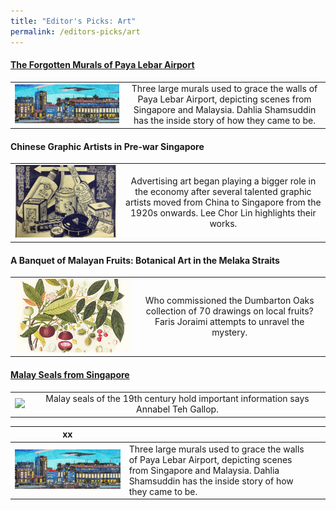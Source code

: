```yaml
---
title: "Editor's Picks: Art"
permalink: /editors-picks/art
---
```

#### [The Forgotten Murals of Paya Lebar Airport](https://biblioasia.nlb.gov.sg/vol-17/issue-2/jul-sep-2021/murals)

|                                                              |                                                              |
| :----------------------------------------------------------: | :----------------------------------------------------------: |
|[![Alt text for image on Isomer site](/images/vol-17-issue-2/murals/Mural_Main2.jpg)](https://biblioasia.nlb.gov.sg/vol-17/issue-2/jul-sep-2021/murals) | Three large murals used to grace the walls of Paya Lebar Airport, depicting scenes from Singapore and Malaysia. Dahlia Shamsuddin has the inside story of how they came to be.



#### Chinese Graphic Artists in Pre-war Singapore

|                                                              |                                                              |
| :----------------------------------------------------------: | :----------------------------------------------------------: |
|[![Alt text for image on Isomer site](/images/vol-17-issue-2/chinesegraphic/ChineseGraphic_Main.jpg)](https://biblioasia.nlb.gov.sg/vol-17/issue-2/jul-sep-2021/chinese-artists) | Advertising art began playing a bigger role in the economy after several talented graphic artists moved from China to Singapore from the 1920s onwards. Lee Chor Lin highlights their works.

#### A Banquet of Malayan Fruits: Botanical Art in the Melaka Straits
|                                                              |                                                              |
| :-------------------------------------: | :-------------------------------------------------------: |
| [![Alt text for image on Isomer site](/images/Vol-17-issue-1/malayan-fruits/mangosteens.jpg)](https://biblioasia.nlb.gov.sg/vol-17/issue-1/apr-jun-2021/malayan-fruits) | Who commissioned the Dumbarton Oaks collection of 70 drawings on local fruits? Faris Joraimi attempts to unravel the mystery.




#### [Malay Seals from Singapore](https://biblioasia.nlb.gov.sg/vol-16/issue-1/apr-jun-020/malay-seals)
|                                                              |                                                              |
| :-------------------------------------: | :-------------------------------------------------------: |
| <img src="/images/Vol-16-issue-1/malay-seals/malay-seals-title.jpg" max width="80">  | Malay seals of the 19th century hold important information says Annabel Teh Gallop.    


 |**xx** |  |  |
| -------- | -------- | -------- |
| [![Alt text for image on Isomer site](/images/vol-17-issue-2/murals/Mural_Main2.jpg)](https://biblioasia.nlb.gov.sg/vol-17/issue-2/jul-sep-2021/murals)     | Three large murals used to grace the walls of Paya Lebar Airport, depicting scenes from Singapore and Malaysia. Dahlia Shamsuddin has the inside story of how they came to be.       |